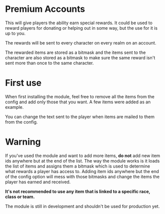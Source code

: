 # Premium Accounts
This will give players the ability earn special rewards. It could be used to reward players for donating or helping out in some way, but the use for it is up to you.

The rewards will be sent to every character on every realm on an account.

The rewarded items are stored as a bitmask and the items sent to the character are also stored as a bitmask to make sure the same reward isn't sent more than once to the same character.

# First use
When first installing the module, feel free to remove all the items from the config and add only those that you want. A few items were added as an example.

You can change the text sent to the player when items are mailed to them from the config.

# Warning
If you've used the module and want to add more items, **do not** add new item ids anywhere but at the end of the list. The way the module works is it loads the list of items and assigns them a bitmask which is used to determine what rewards a player has access to. Adding item ids anywhere but the end of the config option will mess with those bitmasks and change the items the player has earned and received.

**It's not recommended to use any item that is linked to a specific race, class or team.**

The module is still in development and shouldn't be used for production yet.
